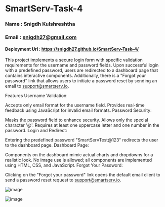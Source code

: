 # SmartServ-Task-4

### Name : Snigdh Kulshreshtha
### Email : snigdh27@gmail.com
#### Deployment Url : https://snigdh27.github.io/SmartServ-Task-4/

This project implements a secure login form with specific validation requirements for the username and password fields. Upon successful login with a predefined password, users are redirected to a dashboard page that contains interactive components. Additionally, there is a "Forgot your password" link that allows users to initiate a password reset by sending an email to support@smartserv.io.

Features
Username Validation:

Accepts only email format for the username field.
Provides real-time feedback using JavaScript for invalid email formats.
Password Security:

Masks the password field to enhance security.
Allows only the special character '@'.
Requires at least one uppercase letter and one number in the password.
Login and Redirect:

Entering the predefined password "SmartServTest@123" redirects the user to the dashboard page.
Dashboard Page:

Components on the dashboard mimic actual charts and dropdowns for a realistic look.
No image use is allowed; all components are implemented using HTML, CSS, and JavaScript.
Forgot Your Password:

Clicking on the "Forgot your password" link opens the default email client to send a password reset request to support@smartserv.io.

![image](https://github.com/Snigdh27/SmartServ-Task-4/assets/74950528/7e52ecc0-4124-4d0c-ab0d-d078efc30495)

![image](https://github.com/Snigdh27/SmartServ-Task-4/assets/74950528/ba0055e8-0aad-43cc-9590-4ca6d881df5d)
